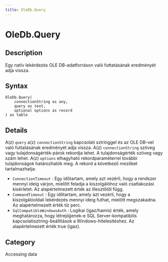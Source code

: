```yaml
---
title: OleDb.Query
---
```


# OleDb.Query


## Description

Egy natív lekérdezés OLE DB-adatforráson való futtatásának eredményét adja vissza.


## Syntax

```powerquery
OleDb.Query(
    connectionString as any,
    query as text,
    optional options as record
) as table
```


## Details

A(z) <code>query</code> a(z) <code>connectionString</code> kapcsolati sztringgel és az OLE DB-vel való futtatásának eredményét adja vissza. A(z) <code>connectionString</code> szöveg vagy tulajdonságérték-párok rekordja lehet. A tulajdonságérték szöveg vagy szám lehet. A(z) <code>options</code> elhagyható rekordparaméterrel további tulajdonságok határozhatók meg. A rekord a következő mezőket tartalmazhatja:    <ul><li><code>ConnectionTimeout</code> : Egy időtartam, amely azt vez&#233;rli, hogy a rendszer mennyi ideig v&#225;rjon, mielőtt feladja a kiszolg&#225;l&#243;hoz val&#243; csatlakoz&#225;si k&#237;s&#233;rletet. Az alap&#233;rtelmezett &#233;rt&#233;k az illesztőtől f&#252;gg.</li><li><code>CommandTimeout</code> : Egy időtartam, amely azt vez&#233;rli, hogy a kiszolg&#225;l&#243;oldali lek&#233;rdez&#233;s mennyi ideig futhat, mielőtt megszakadna. Az alap&#233;rtelmezett &#233;rt&#233;k t&#237;z perc.</li><li><code>SqlCompatibleWindowsAuth</code> : Logikai (igaz/hamis) &#233;rt&#233;k, amely meghat&#225;rozza, hogy l&#233;trej&#246;jjenek-e SQL Server-kompatibilis kapcsolatisztring-be&#225;ll&#237;t&#225;sok a Windows-hiteles&#237;t&#233;shez. Az alap&#233;rtelmezett &#233;rt&#233;k true (igaz).</li></ul>



## Category
Accessing data
